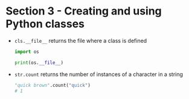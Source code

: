 # Section 3 - Creating and using Python classes

- `cls.__file__` returns the file where a class is defined
  ```python
  import os

  print(os.__file__)
  ```
- `str.count` returns the number of instances of a character in a string

  ```python
  "quick brown".count("quick")
  # 1
  ```
